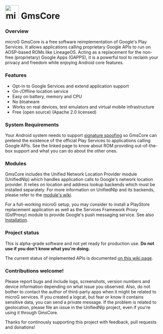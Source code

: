 <img src="http://i.imgur.com/hXY4lcC.png" height="45px" alt="microg logo"/> GmsCore
===

### Overview
microG GmsCore is a free software reimplementation of Google's Play Services. It allows applications calling proprietary Google APIs to run on AOSP-based ROMs like LineageOS. Acting as a replacement for the non-free (proprietary) Google Apps (GAPPS), it is a powerful tool to reclaim your privacy and freedom while enjoying Android core features.

### Features
- Opt-in to Google Services and extend application support
- On-/Offline location service
- Easy on battery, memory and CPU
- No bloatware
- Works on real devices, test emulators and virtual mobile infrastructure
- Free (open source) (Apache 2.0 licensed)

### System Requirements
Your Android system needs to support [signature spoofing](https://github.com/microg/android_packages_apps_GmsCore/wiki/Signature-Spoofing) so GmsCore can pretend the existence of the official Play Services to applications calling Google APIs. See the linked page to know about ROM providing out-of-the-box support and what you can do about the other ones.

### Modules
GmsCore includes the Unified Network Location Provider module (UnifiedNlp) which handles application calls to Google's network location provider. It relies on location and address lookup backends which must be installed separately. For more information on UnifiedNlp and its backends, please refer to the [module's wiki](https://github.com/microg/android_packages_apps_UnifiedNlp/wiki).

For a full-working microG setup, you may consider to install a PlayStore replacement application as well as the Services Framework Proxy (GsfProxy) module to provide Google's push messaging service. See also [Installation](https://github.com/microg/android_packages_apps_GmsCore/wiki/Installation).

### Project status
This is alpha-grade software and not yet ready for production use. __Do not use if you don't know what you're doing.__

The current status of implemented APIs is documented [on this wiki page](https://github.com/microg/android_packages_apps_GmsCore/wiki/Implementation-Status).

### Contributions welcome!
Please report bugs and include logs, screenshots, version numbers and device information depending on what issue you observed. Also, do not bother to contact the author of third-party apps when it might be related to microG services. If you created a logcat, but fear or know it contains sensitive data, you can send a private message. If the problem is related to geolocation, please file an issue in the UnifiedNlp project, even if you're using it through GmsCore.

Thanks for continously supporting this project with feedback, pull requests and donations!
